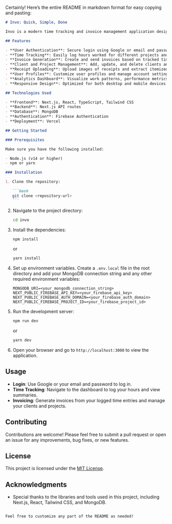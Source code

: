 Certainly! Here’s the entire README in markdown format for easy copying and pasting:

````markdown
# Invo: Quick, Simple, Done

Invo is a modern time tracking and invoice management application designed for freelancers and small businesses. It allows users to efficiently track their work hours, generate invoices, and manage clients and projects, all in a user-friendly interface.

## Features

- **User Authentication**: Secure login using Google or email and password.
- **Time Tracking**: Easily log hours worked for different projects and clients.
- **Invoice Generation**: Create and send invoices based on tracked time entries.
- **Client and Project Management**: Add, update, and delete clients and projects.
- **Receipt Uploading**: Upload images of receipts and extract itemized data for invoicing.
- **User Profiles**: Customize user profiles and manage account settings.
- **Analytics Dashboard**: Visualize work patterns, performance metrics, and recent activity.
- **Responsive Design**: Optimized for both desktop and mobile devices.

## Technologies Used

- **Frontend**: Next.js, React, TypeScript, Tailwind CSS
- **Backend**: Next.js API routes
- **Database**: MongoDB
- **Authentication**: Firebase Authentication
- **Deployment**: Vercel

## Getting Started

### Prerequisites

Make sure you have the following installed:

- Node.js (v14 or higher)
- npm or yarn

### Installation

1. Clone the repository:

   ```bash
   git clone <repository-url>
   ```
````

2. Navigate to the project directory:

   ```bash
   cd invo
   ```

3. Install the dependencies:

   ```bash
   npm install
   ```

   or

   ```bash
   yarn install
   ```

4. Set up environment variables. Create a `.env.local` file in the root directory and add your MongoDB connection string and any other required environment variables:

   ```plaintext
   MONGODB_URI=<your_mongodb_connection_string>
   NEXT_PUBLIC_FIREBASE_API_KEY=<your_firebase_api_key>
   NEXT_PUBLIC_FIREBASE_AUTH_DOMAIN=<your_firebase_auth_domain>
   NEXT_PUBLIC_FIREBASE_PROJECT_ID=<your_firebase_project_id>
   ```

5. Run the development server:

   ```bash
   npm run dev
   ```

   or

   ```bash
   yarn dev
   ```

6. Open your browser and go to `http://localhost:3000` to view the application.

## Usage

- **Login**: Use Google or your email and password to log in.
- **Time Tracking**: Navigate to the dashboard to log your hours and view summaries.
- **Invoicing**: Generate invoices from your logged time entries and manage your clients and projects.

## Contributing

Contributions are welcome! Please feel free to submit a pull request or open an issue for any improvements, bug fixes, or new features.

## License

This project is licensed under the [MIT License](LICENSE).

## Acknowledgments

- Special thanks to the libraries and tools used in this project, including Next.js, React, Tailwind CSS, and MongoDB.

```

Feel free to customize any part of the README as needed!
```
